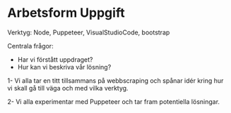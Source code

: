 # Arbetsform Uppgift

Verktyg: Node, Puppeteer, VisualStudioCode, bootstrap

Centrala frågor: 
- Har vi förstått uppdraget?
- Hur kan vi beskriva vår lösning?

1- Vi alla tar en titt tillsammans på webbscraping och spånar idér kring hur vi skall gå till väga och med vilka verktyg.

2- Vi alla experimentar med Puppeteer och tar fram potentiella lösningar.

